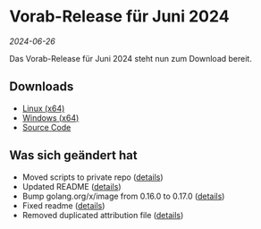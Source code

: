 # Vorab-Release für Juni 2024

*2024-06-26*

Das Vorab-Release für Juni 2024 steht nun zum Download bereit.

## Downloads

- [Linux (x64)](http://www.retro-carnage.net/releases/Retro-Carnage-Linux.zip)
- [Windows (x64)](http://www.retro-carnage.net/releases/Retro-Carnage-Windows.zip)
- [Source Code](http://www.retro-carnage.net/releases/Retro-Carnage-Code.zip)

## Was sich geändert hat

- Moved scripts to private repo ([details](https://github.com/Retro-Carnage-Team/retro-carnage/pull/107))
- Updated README ([details](https://github.com/Retro-Carnage-Team/retro-carnage/pull/108))
- Bump golang.org/x/image from 0.16.0 to 0.17.0 ([details](https://github.com/Retro-Carnage-Team/retro-carnage/pull/109))
- Fixed readme ([details](https://github.com/Retro-Carnage-Team/retro-carnage/pull/112))
- Removed duplicated attribution file ([details](https://github.com/Retro-Carnage-Team/retro-carnage/pull/113))
